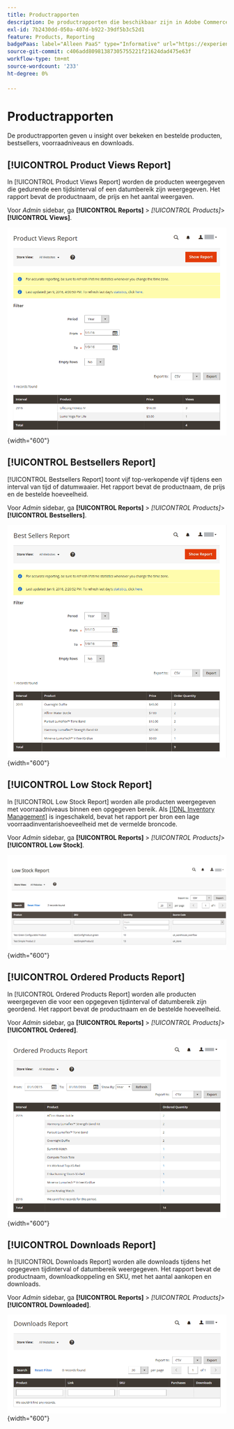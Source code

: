 ```yaml
---
title: Productrapporten
description: De productrapporten die beschikbaar zijn in Adobe Commerce en Magento Open Source geven u insight over bekeken en bestelde producten, bestsellers, voorraadniveaus en downloads.
exl-id: 7b2430dd-050a-407d-b922-39df5b3c52d1
feature: Products, Reporting
badgePaas: label="Alleen PaaS" type="Informative" url="https://experienceleague.adobe.com/nl/docs/commerce/user-guides/product-solutions" tooltip="Is alleen van toepassing op Adobe Commerce op Cloud-projecten (door Adobe beheerde PaaS-infrastructuur) en op projecten in het veld."
source-git-commit: c406add80981387305755221f21624dad475e63f
workflow-type: tm+mt
source-wordcount: '233'
ht-degree: 0%

---
```


# Productrapporten

De productrapporten geven u insight over bekeken en bestelde producten, bestsellers, voorraadniveaus en downloads.

## [!UICONTROL Product Views Report]

In [!UICONTROL Product Views Report] worden de producten weergegeven die gedurende een tijdsinterval of een datumbereik zijn weergegeven. Het rapport bevat de productnaam, de prijs en het aantal weergaven.

Voor _Admin_ sidebar, ga **[!UICONTROL Reports]** > _[!UICONTROL Products]_>**[!UICONTROL Views]**.

![ Rapport van de Weergaven van het Product ](./assets/product-views.png){width="600"}

## [!UICONTROL Bestsellers Report]

[!UICONTROL Bestsellers Report] toont vijf top-verkopende vijf tijdens een interval van tijd of datumwaaier. Het rapport bevat de productnaam, de prijs en de bestelde hoeveelheid.

Voor _Admin_ sidebar, ga **[!UICONTROL Reports]** > _[!UICONTROL Products]_>**[!UICONTROL Bestsellers]**.

![ Rapport Bestsellers ](./assets/bestsellers.png){width="600"}

## [!UICONTROL Low Stock Report]

In [!UICONTROL Low Stock Report] worden alle producten weergegeven met voorraadniveaus binnen een opgegeven bereik. Als [[!DNL Inventory Management]](../inventory-management/introduction.md) is ingeschakeld, bevat het rapport per bron een lage voorraadinventarishoeveelheid met de vermelde broncode.

Voor _Admin_ sidebar, ga **[!UICONTROL Reports]** > _[!UICONTROL Products]_>**[!UICONTROL Low Stock]**.

![ Laag Rapport van de Voorraad ](./assets/low-stock.png){width="600"}

## [!UICONTROL Ordered Products Report]

In [!UICONTROL Ordered Products Report] worden alle producten weergegeven die voor een opgegeven tijdinterval of datumbereik zijn geordend. Het rapport bevat de productnaam en de bestelde hoeveelheid.

Voor _Admin_ sidebar, ga **[!UICONTROL Reports]** > _[!UICONTROL Products]_>**[!UICONTROL Ordered]**.

![ het Geordende Rapport van Producten ](./assets/products-ordered.png){width="600"}

## [!UICONTROL Downloads Report]

In [!UICONTROL Downloads Report] worden alle downloads tijdens het opgegeven tijdinterval of datumbereik weergegeven. Het rapport bevat de productnaam, downloadkoppeling en SKU, met het aantal aankopen en downloads.

Voor _Admin_ sidebar, ga **[!UICONTROL Reports]** > _[!UICONTROL Products]_>**[!UICONTROL Downloaded]**.

![ Rapport van Downloads ](./assets/downloads.png){width="600"}
